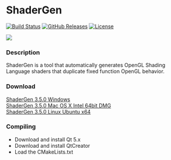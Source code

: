 ShaderGen
=========

[![Build Status](https://secure.travis-ci.org/mojocorp/ShaderGen.png)](http://travis-ci.org/mojocorp/ShaderGen)
[![GitHub Releases](https://img.shields.io/github/release/mojocorp/ShaderGen.svg)](https://github.com/mojocorp/ShaderGen/releases)
[![License](https://img.shields.io/badge/License-BSD-blue.svg)](https://raw.githubusercontent.com/mojocorp/ShaderGen/master/License.txt)

<img src="https://raw.github.com/mojocorp/ShaderGen/master/screen-capture.jpg" >

### Description ###

ShaderGen is a tool that automatically generates OpenGL Shading Language shaders that duplicate fixed function OpenGL behavior.

### Download ###

[ShaderGen 3.5.0 Windows](https://github.com/mojocorp/ShaderGen/releases/download/3.5.0/ShaderGen-3.5.0.exe)  
[ShaderGen 3.5.0 Mac OS X Intel 64bit DMG](https://github.com/mojocorp/ShaderGen/releases/download/3.5.0/ShaderGen-3.5.0.dmg)  
[ShaderGen 3.5.0 Linux Ubuntu x64](https://github.com/mojocorp/ShaderGen/releases/download/3.5.0/ShaderGen-3.5.0-linux-x86_64.AppImage)  

### Compiling ###

* Download and install Qt 5.x
* Download and install QtCreator
* Load the CMakeLists.txt 

